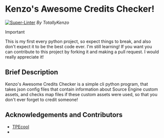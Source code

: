 # Kenzo's Awesome Credits Checker!
[![Super-Linter](https://github.com/TotallyKenzo/KACC/actions/workflows/<WORKFLOW_FILE_NAME>/badge.svg)](https://github.com/marketplace/actions/super-linter)
*By TotallyKenzo*

> [!IMPORTANT]
> This is my first every python project, so expect things to break, and also don't expect it to be the best code ever. I'm still learning! If you want you can contribute to this project by forking it and making a pull request. I would really appreciate it!

## Brief Description
Kenzo's Awesome Credits Checker is a simple cli python program, that takes json config files that contain information about Source Engine custom assets, and checks map files if these custom assets were used, so that you don't ever forget to credit someone!

## Acknowledgements and Contributors
- [TPEcool](https://github.com/TPEcool)
- 